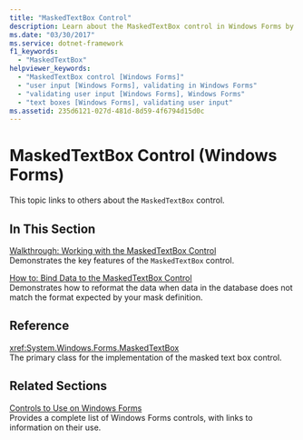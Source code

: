 ```yaml
---
title: "MaskedTextBox Control"
description: Learn about the MaskedTextBox control in Windows Forms by following the links listed in this article.
ms.date: "03/30/2017"
ms.service: dotnet-framework
f1_keywords: 
  - "MaskedTextBox"
helpviewer_keywords: 
  - "MaskedTextBox control [Windows Forms]"
  - "user input [Windows Forms], validating in Windows Forms"
  - "validating user input [Windows Forms], Windows Forms"
  - "text boxes [Windows Forms], validating user input"
ms.assetid: 235d6121-027d-481d-8d59-4f6794d15d0c
---
```

# MaskedTextBox Control (Windows Forms)

This topic links to others about the `MaskedTextBox` control.  
  
## In This Section  

[Walkthrough: Working with the MaskedTextBox Control](walkthrough-working-with-the-maskedtextbox-control.md)\
Demonstrates the key features of the `MaskedTextBox` control.  
  
[How to: Bind Data to the MaskedTextBox Control](how-to-bind-data-to-the-maskedtextbox-control.md)\
Demonstrates how to reformat the data when data in the database does not match the format expected by your mask definition.  
  
## Reference  

<xref:System.Windows.Forms.MaskedTextBox>  
The primary class for the implementation of the masked text box control.  
  
## Related Sections  

[Controls to Use on Windows Forms](controls-to-use-on-windows-forms.md)\
Provides a complete list of Windows Forms controls, with links to information on their use.
